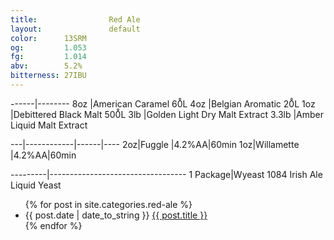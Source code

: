```yaml
---
title:                Red Ale
layout:               default
color:      13SRM
og:         1.053
fg:         1.014
abv:        5.2%
bitterness: 27IBU
---
```


------|--------
8oz   |American Caramel 60̊L
4oz   |Belgian Aromatic 20̊L
1oz   |Debittered Black Malt 500̊L
3lb   |Golden Light Dry Malt Extract
3.3lb |Amber Liquid Malt Extract

---|------------|------|----
2oz|Fuggle      |4.2%AA|60min
1oz|Willamette  |4.2%AA|60min

---------|----------------------------------
1 Package|Wyeast 1084 Irish Ale Liquid Yeast

<ul>
  {% for post in site.categories.red-ale %}
    <li>
      {{ post.date | date_to_string }}
      <a href="{{ post.url }}">{{ post.title }}</a>
    </li>
  {% endfor %}
</ul>
